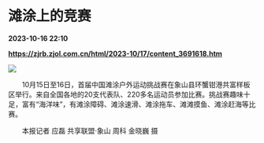 # 滩涂上的竞赛

**2023-10-16 22:10**

**https://zjrb.zjol.com.cn/html/2023-10/17/content_3691618.htm**

![](https://zjrb.zjol.com.cn/images/2023-10/17/zjrb2023101700004v03b003.jpg)

　　10月15日至16日，首届中国滩涂户外运动挑战赛在象山县环蟹钳港共富样板区举行。来自全国各地的20支代表队、220多名运动员参加比赛。挑战赛趣味十足，富有“海洋味”，有滩涂障碍、滩涂速滑、滩涂拖车、滩滩摸鱼、滩涂赶海等比赛。

　　本报记者 应磊 共享联盟·象山 周科 金晓巍 摄